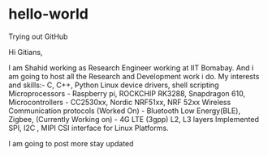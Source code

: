 # hello-world
Trying out GitHub

Hi Gitians,


I am Shahid working as Research Engineer working at IIT Bomabay. And i am going to host all the Research and Development work i do.
My interests and skills:-
C, C++, Python
Linux device drivers, shell scripting
Microprocessors - Raspberry pi, ROCKCHIP RK3288, Snapdragon 610,
Microcontrollers - CC2530xx, Nordic NRF51xx, NRF 52xx
Wireless Communication protocols (Worked On) - Bluetooth Low Energy(BLE), Zigbee,
                                 (Currently Working on) - 4G LTE (3gpp) L2, L3 layers
Implemented SPI, I2C , MIPI CSI interface for Linux Platforms.

I am going to post more stay updated
